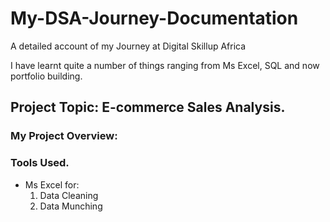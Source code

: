 # My-DSA-Journey-Documentation
A detailed account of my Journey at Digital Skillup Africa


I have learnt quite a number of things ranging from Ms Excel, SQL and now portfolio building. 
## Project Topic: E-commerce Sales Analysis. 

### My Project Overview: 


### Tools Used. 
- Ms Excel for:
  1. Data Cleaning
  2. Data Munching
